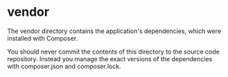 # vendor

The vendor directory contains the application's dependencies, which were installed with Composer.

You should never commit the contents of this directory to the source code repository. Instead you manage the exact versions of the dependencies with composer.json and composer.lock.